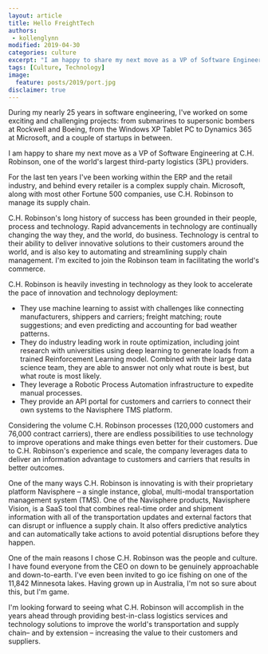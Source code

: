 ```yaml
---
layout: article
title: Hello FreightTech
authors:
 - kollenglynn
modified: 2019-04-30
categories: culture
excerpt: "I am happy to share my next move as a VP of Software Engineering at C.H. Robinson, the world's largest supply chain management and third-party logistics (3PL) company."
tags: [Culture, Technology]
image:
  feature: posts/2019/port.jpg
disclaimer: true
---
```


During my nearly 25 years in software engineering, I've worked on some exciting and challenging projects: from submarines to supersonic bombers at Rockwell and Boeing, from the Windows XP Tablet PC to Dynamics 365 at Microsoft, and a couple of startups in between.

I am happy to share my next move as a VP of Software Engineering at C.H. Robinson, one of the world's largest third-party logistics (3PL) providers.

For the last ten years I've been working within the ERP and the retail industry, and behind every retailer is a complex supply chain. Microsoft, along with most other Fortune 500 companies, use C.H. Robinson to manage its supply chain.

C.H. Robinson's long history of success has been grounded in their people, process and technology. Rapid advancements in technology are continually changing the way they, and the world, do business. Technology is central to their ability to deliver innovative solutions to their customers around the world, and is also key to automating and streamlining supply chain management. I'm excited to join the Robinson team in facilitating the world's commerce. 

C.H. Robinson is heavily investing in technology as they look to accelerate the pace of innovation and technology deployment:

* They use machine learning to assist with challenges like connecting manufacturers, shippers and carriers; freight matching; route suggestions; and even predicting and accounting for bad weather patterns.
* They do industry leading work in route optimization, including joint research with universities using deep learning to generate loads from a trained Reinforcement Learning model. Combined with their large data science team, they are able to answer not only what route is best, but what route is most likely.
* They leverage a Robotic Process Automation infrastructure to expedite manual processes.
* They provide an API portal for customers and carriers to connect their own systems to the Navisphere TMS platform.

Considering the volume C.H. Robinson processes (120,000 customers and 76,000 contract carriers), there are endless possibilities to use technology to improve operations and make things even better for their customers. Due to C.H. Robinson's experience and scale, the company leverages data to deliver an information advantage to customers and carriers that results in better outcomes. 

One of the many ways C.H. Robinson is innovating is with their proprietary platform Navisphere – a single instance, global, multi-modal transportation management system (TMS). One of the Navisphere products, Navisphere Vision, is a SaaS tool that combines real-time order and shipment information with all of the transportation updates and external factors that can disrupt or influence a supply chain. It also offers predictive analytics and can automatically take actions to avoid potential disruptions before they happen.

One of the main reasons I chose C.H. Robinson was the people and culture. I have found everyone from the CEO on down to be genuinely approachable and down-to-earth. I've even been invited to go ice fishing on one of the 11,842 Minnesota lakes. Having grown up in Australia, I'm not so sure about this, but I'm game.

I'm looking forward to seeing what C.H. Robinson will accomplish in the years ahead through providing best-in-class logistics services and technology solutions to improve the world's transportation and supply chain– and by extension – increasing the value to their customers and suppliers.
